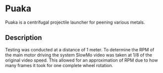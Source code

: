 # Puaka
Puaka is a centrifugal projectile launcher for peening various metals.

## Description
Testing was conducted at a distance of 1 meter. To determine the RPM of the main motor driving the system SlowMo video was taken at 1/8 of the original video speed. This allowed for an approximation of RPM due to how many frames it took for one complete wheel rotation.
